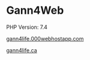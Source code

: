 # Gann4Web

<p>PHP Version: 7.4</p>
<p>
  <a href="http://gann4life.000webhostapp.com">gann4life.000webhostapp.com</a>
</p>
<p>
  <a href="http://gann4life.ga">gann4life.ca</a>
</p>
